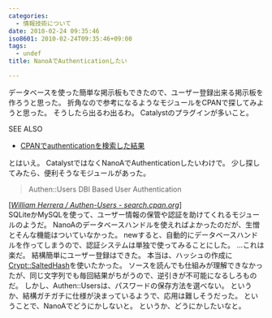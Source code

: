 ```yaml
---
categories:
  - 情報技術について
date: 2010-02-24 09:35:46
iso8601: 2010-02-24T09:35:46+09:00
tags:
  - undef
title: NanoAでAuthenticationしたい

---
```


データベースを使った簡単な掲示板もできたので、ユーザー登録出来る掲示板を作ろうと思った。
折角なので参考になるようなモジュールをCPANで探してみようと思った。
そうしたら出るわ出るわ。
Catalystのプラグインが多いこと。
<div>
<p>SEE ALSO</p>
<ul>
<li><a href="http://search.cpan.org/search?query=authentication&mode=all">CPANでauthenticationを検索した結果</a></li>
</ul>
</div>


とはいえ。
CatalystではなくNanoAでAuthenticationしたいわけで。
少し探してみたら、便利そうなモジュールがあった。
<blockquote cite="http://search.cpan.org/dist/Authen-Users/" title="William Herrera / Authen-Users - search.cpan.org" class="blockquote"><p>Authen::Users DBI Based User Authentication</p></blockquote><div class="cite">[<cite><a href="http://search.cpan.org/dist/Authen-Users/">William Herrera / Authen-Users - search.cpan.org</a></cite>]</div>
SQLiteかMySQLを使って、ユーザー情報の保管や認証を助けてくれるモジュールのようだ。
NanoAのデータベースハンドルを使えればよかったのだが、生憎とそんな機能はついていなかった。
newすると、自動的にデータベースハンドルを作ってしまうので、認証システムは単独で使ってみることにした。
&#133;これは楽だ。
結構簡単にユーザー登録はできた。
本当は、ハッシュの作成に<a href="http://search.cpan.org/dist/Crypt-SaltedHash/">Crypt::SaltedHash</a>を使いたかった。
ソースを読んでも仕組みが理解できなかったが、同じ文字列でも毎回結果がちがうので、逆引きが不可能になるしろものだ。
しかし、Authen::Usersは、パスワードの保存方法を選べない。
というか、結構ガチガチに仕様が決まっているようで、応用は難しそうだった。
ということで、NanoAでどうにかしないと。
というか、どうにかしたいなと。
    	
